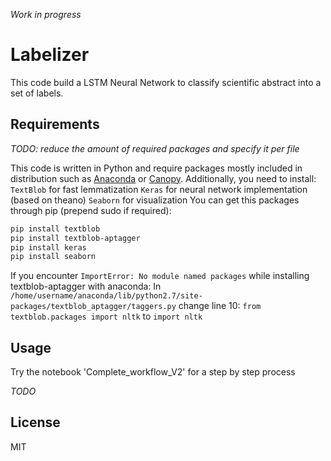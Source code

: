 *Work in progress*

# Labelizer

This code build a LSTM Neural Network to classify scientific abstract into a set of labels.

## Requirements

*TODO: reduce the amount of required packages and specify it per file*

This code is written in Python and require packages mostly included in distribution such as [Anaconda](http://continuum.io/downloads) or [Canopy](https://www.enthought.com/products/canopy/).
Additionally, you need to install:
`TextBlob` for fast lemmatization
`Keras` for neural network implementation (based on theano)
`Seaborn` for visualization
You can get this packages through pip (prepend sudo if required):
```bash
pip install textblob
pip install textblob-aptagger
pip install keras
pip install seaborn
```

If you encounter `ImportError: No module named packages` while installing textblob-aptagger with anaconda:
In `/home/username/anaconda/lib/python2.7/site-packages/textblob_aptagger/taggers.py` change line 10:
`from textblob.packages import nltk`
to
`import nltk`

## Usage

Try the notebook 'Complete_workflow_V2' for a step by step process

*TODO*

## License

MIT
